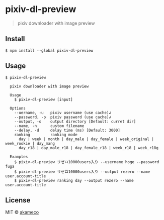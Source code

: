 # pixiv-dl-preview

> pixiv downloader with image preview

## Install

```
$ npm install --global pixiv-dl-preview
```

## Usage

```
$ pixiv-dl-preview

  pixiv downloader with image preview

  Usage
    $ pixiv-dl-preview [input]

  Options
    --uername, -u   pixiv username (use cache)↲
    --password, -p  pixiv password (use cache)↲
    --output, -o    output directory [Default: curret dir]
    --name, -n      custom filename
    --delay, -d     delay time (ms) [Default: 3000]
    ranking         ranking mode
      day | week | month | day_male | day_female | week_original | week_rookie | day_mang
      day_r18 | day_male_r18 | day_female_r18 | week_r18 | week_r18g

  Examples
    $ pixiv-dl-preview リゼロ10000users入り --username hoge --password fuga
    $ pixiv-dl-preview リゼロ10000users入り --output rezero --name user.account-title
    $ pixiv-dl-preview ranking day --output rezero --name user.account-title
```

## License

MIT © [akameco](http://akameco.github.io)
